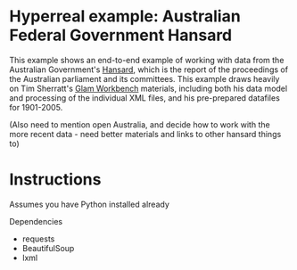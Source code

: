 # Hyperreal example: Australian Federal Government Hansard

This example shows an end-to-end example of working with data from the Australian Government's [Hansard](https://www.aph.gov.au/Parliamentary_Business/Hansard), which is the report of the proceedings of the Australian parliament and its committees. This example draws heavily on Tim Sherratt's [Glam Workbench](https://github.com/GLAM-Workbench/australian-commonwealth-hansard) materials, including both his data model and processing of the individual XML files, and his pre-prepared datafiles for 1901-2005.

(Also need to mention open Australia, and decide how to work with the more recent data - need better materials and links to other hansard things to)


# Instructions

Assumes you have Python installed already

Dependencies

- requests
- BeautifulSoup
- lxml